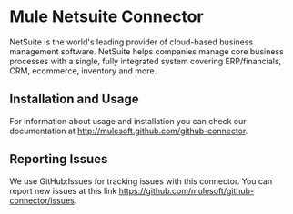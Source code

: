 Mule Netsuite Connector
=========================

NetSuite is the world's leading provider of cloud-based business management software. NetSuite helps companies manage core business processes with a single, fully integrated system covering ERP/financials, CRM, ecommerce, inventory and more.

Installation and Usage
----------------------

For information about usage and installation you can check our documentation at http://mulesoft.github.com/github-connector.

Reporting Issues
----------------

We use GitHub:Issues for tracking issues with this connector. You can report new issues at this link https://github.com/mulesoft/github-connector/issues.